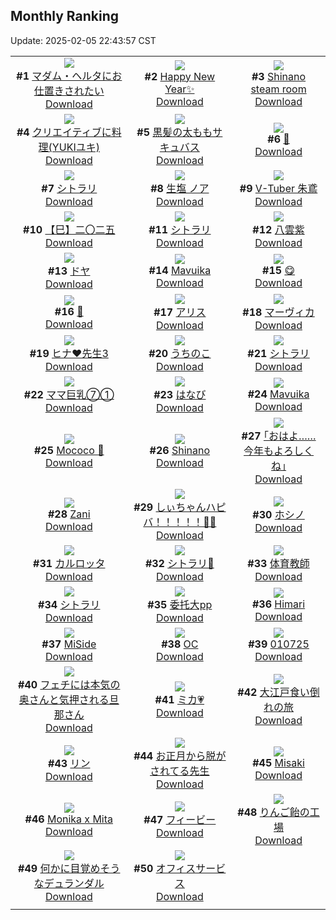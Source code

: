 ## Monthly Ranking
Update: 2025-02-05 22:43:57 CST

|      |      |      |
| :----: | :----: | :----: |
| ![](https://i.pixiv.re/c/240x480/img-master/img/2025/01/09/15/36/22/126006527_p0_master1200.jpg)<br>**#1** [マダム・ヘルタにお仕置きされたい](https://www.pixiv.net/artworks/126006527)<br>[Download](https://i.pixiv.re/img-original/img/2025/01/09/15/36/22/126006527_p0.jpg) | ![](https://i.pixiv.re/c/240x480/img-master/img/2025/01/08/12/53/16/126018776_p0_master1200.jpg)<br>**#2** [Happy New Year✨](https://www.pixiv.net/artworks/126018776)<br>[Download](https://i.pixiv.re/img-original/img/2025/01/08/12/53/16/126018776_p0.jpg) | ![](https://i.pixiv.re/c/240x480/img-master/img/2025/01/06/15/05/15/125959611_p0_master1200.jpg)<br>**#3** [Shinano steam room](https://www.pixiv.net/artworks/125959611)<br>[Download](https://i.pixiv.re/img-original/img/2025/01/06/15/05/15/125959611_p0.jpg) |
| ![](https://i.pixiv.re/c/240x480/img-master/img/2025/01/08/20/23/49/126028424_p0_master1200.jpg)<br>**#4** [クリエイティブに料理(YUKIユキ)](https://www.pixiv.net/artworks/126028424)<br>[Download](https://i.pixiv.re/img-original/img/2025/01/08/20/23/49/126028424_p0.jpg) | ![](https://i.pixiv.re/c/240x480/img-master/img/2025/01/08/00/01/12/126006586_p0_master1200.jpg)<br>**#5** [黒髪の太ももサキュバス](https://www.pixiv.net/artworks/126006586)<br>[Download](https://i.pixiv.re/img-original/img/2025/01/08/00/01/12/126006586_p0.png) | ![](https://i.pixiv.re/c/240x480/img-master/img/2025/01/07/04/10/24/125981673_p0_master1200.jpg)<br>**#6** [🐍](https://www.pixiv.net/artworks/125981673)<br>[Download](https://i.pixiv.re/img-original/img/2025/01/07/04/10/24/125981673_p0.png) |
| ![](https://i.pixiv.re/c/240x480/img-master/img/2025/01/08/01/19/07/126009109_p0_master1200.jpg)<br>**#7** [シトラリ](https://www.pixiv.net/artworks/126009109)<br>[Download](https://i.pixiv.re/img-original/img/2025/01/08/01/19/07/126009109_p0.png) | ![](https://i.pixiv.re/c/240x480/img-master/img/2025/01/08/12/55/57/126018823_p0_master1200.jpg)<br>**#8** [生塩 ノア](https://www.pixiv.net/artworks/126018823)<br>[Download](https://i.pixiv.re/img-original/img/2025/01/08/12/55/57/126018823_p0.png) | ![](https://i.pixiv.re/c/240x480/img-master/img/2025/01/08/16/45/11/126022616_p0_master1200.jpg)<br>**#9** [V-Tuber 朱鳶](https://www.pixiv.net/artworks/126022616)<br>[Download](https://i.pixiv.re/img-original/img/2025/01/08/16/45/11/126022616_p0.png) |
| ![](https://i.pixiv.re/c/240x480/img-master/img/2025/01/07/00/00/11/125975774_p0_master1200.jpg)<br>**#10** [【巳】二〇二五](https://www.pixiv.net/artworks/125975774)<br>[Download](https://i.pixiv.re/img-original/img/2025/01/07/00/00/11/125975774_p0.jpg) | ![](https://i.pixiv.re/c/240x480/img-master/img/2025/01/07/00/00/22/125975832_p0_master1200.jpg)<br>**#11** [シトラリ](https://www.pixiv.net/artworks/125975832)<br>[Download](https://i.pixiv.re/img-original/img/2025/01/07/00/00/22/125975832_p0.png) | ![](https://i.pixiv.re/c/240x480/img-master/img/2025/01/08/15/21/02/126021108_p0_master1200.jpg)<br>**#12** [八雲紫](https://www.pixiv.net/artworks/126021108)<br>[Download](https://i.pixiv.re/img-original/img/2025/01/08/15/21/02/126021108_p0.png) |
| ![](https://i.pixiv.re/c/240x480/img-master/img/2025/01/08/00/00/27/126006463_p0_master1200.jpg)<br>**#13** [ドヤ](https://www.pixiv.net/artworks/126006463)<br>[Download](https://i.pixiv.re/img-original/img/2025/01/08/00/00/27/126006463_p0.jpg) | ![](https://i.pixiv.re/c/240x480/img-master/img/2025/01/28/20/58/33/126016524_p0_master1200.jpg)<br>**#14** [Mavuika](https://www.pixiv.net/artworks/126016524)<br>[Download](https://i.pixiv.re/img-original/img/2025/01/28/20/58/33/126016524_p0.jpg) | ![](https://i.pixiv.re/c/240x480/img-master/img/2025/01/08/19/37/29/126027057_p0_master1200.jpg)<br>**#15** [😋](https://www.pixiv.net/artworks/126027057)<br>[Download](https://i.pixiv.re/img-original/img/2025/01/08/19/37/29/126027057_p0.png) |
| ![](https://i.pixiv.re/c/240x480/img-master/img/2025/01/06/00/40/09/125946101_p0_master1200.jpg)<br>**#16** [🐍](https://www.pixiv.net/artworks/125946101)<br>[Download](https://i.pixiv.re/img-original/img/2025/01/06/00/40/09/125946101_p0.png) | ![](https://i.pixiv.re/c/240x480/img-master/img/2025/01/07/15/51/27/125991696_p0_master1200.jpg)<br>**#17** [アリス](https://www.pixiv.net/artworks/125991696)<br>[Download](https://i.pixiv.re/img-original/img/2025/01/07/15/51/27/125991696_p0.png) | ![](https://i.pixiv.re/c/240x480/img-master/img/2025/01/07/00/00/15/125975795_p0_master1200.jpg)<br>**#18** [マーヴィカ](https://www.pixiv.net/artworks/125975795)<br>[Download](https://i.pixiv.re/img-original/img/2025/01/07/00/00/15/125975795_p0.png) |
| ![](https://i.pixiv.re/c/240x480/img-master/img/2025/01/07/14/03/59/125990011_p0_master1200.jpg)<br>**#19** [ヒナ❤先生3](https://www.pixiv.net/artworks/125990011)<br>[Download](https://i.pixiv.re/img-original/img/2025/01/07/14/03/59/125990011_p0.png) | ![](https://i.pixiv.re/c/240x480/img-master/img/2025/01/07/08/37/28/125984868_p0_master1200.jpg)<br>**#20** [うちのこ](https://www.pixiv.net/artworks/125984868)<br>[Download](https://i.pixiv.re/img-original/img/2025/01/07/08/37/28/125984868_p0.png) | ![](https://i.pixiv.re/c/240x480/img-master/img/2025/01/07/01/03/34/125978287_p0_master1200.jpg)<br>**#21** [シトラリ](https://www.pixiv.net/artworks/125978287)<br>[Download](https://i.pixiv.re/img-original/img/2025/01/07/01/03/34/125978287_p0.jpg) |
| ![](https://i.pixiv.re/c/240x480/img-master/img/2025/01/06/08/00/03/125952871_p0_master1200.jpg)<br>**#22** [ママ巨乳⑦①](https://www.pixiv.net/artworks/125952871)<br>[Download](https://i.pixiv.re/img-original/img/2025/01/06/08/00/03/125952871_p0.jpg) | ![](https://i.pixiv.re/c/240x480/img-master/img/2025/01/08/00/01/22/126006607_p0_master1200.jpg)<br>**#23** [はなび](https://www.pixiv.net/artworks/126006607)<br>[Download](https://i.pixiv.re/img-original/img/2025/01/08/00/01/22/126006607_p0.jpg) | ![](https://i.pixiv.re/c/240x480/img-master/img/2025/01/08/23/14/37/126034523_p0_master1200.jpg)<br>**#24** [Mavuika](https://www.pixiv.net/artworks/126034523)<br>[Download](https://i.pixiv.re/img-original/img/2025/01/08/23/14/37/126034523_p0.jpg) |
| ![](https://i.pixiv.re/c/240x480/img-master/img/2025/01/08/07/07/46/126013820_p0_master1200.jpg)<br>**#25** [Mococo 🐾](https://www.pixiv.net/artworks/126013820)<br>[Download](https://i.pixiv.re/img-original/img/2025/01/08/07/07/46/126013820_p0.png) | ![](https://i.pixiv.re/c/240x480/img-master/img/2025/01/07/00/36/09/125977458_p0_master1200.jpg)<br>**#26** [Shinano](https://www.pixiv.net/artworks/125977458)<br>[Download](https://i.pixiv.re/img-original/img/2025/01/07/00/36/09/125977458_p0.jpg) | ![](https://i.pixiv.re/c/240x480/img-master/img/2025/01/06/17/08/53/125962046_p0_master1200.jpg)<br>**#27** [｢おはよ……今年もよろしくね｣](https://www.pixiv.net/artworks/125962046)<br>[Download](https://i.pixiv.re/img-original/img/2025/01/06/17/08/53/125962046_p0.jpg) |
| ![](https://i.pixiv.re/c/240x480/img-master/img/2025/01/08/13/06/38/126018991_p0_master1200.jpg)<br>**#28** [Zani](https://www.pixiv.net/artworks/126018991)<br>[Download](https://i.pixiv.re/img-original/img/2025/01/08/13/06/38/126018991_p0.jpg) | ![](https://i.pixiv.re/c/240x480/img-master/img/2025/01/08/00/00/03/126006338_p0_master1200.jpg)<br>**#29** [しぃちゃんハピバ！！！！！🎂🎉](https://www.pixiv.net/artworks/126006338)<br>[Download](https://i.pixiv.re/img-original/img/2025/01/08/00/00/03/126006338_p0.jpg) | ![](https://i.pixiv.re/c/240x480/img-master/img/2025/01/08/16/18/35/126022111_p0_master1200.jpg)<br>**#30** [ホシノ](https://www.pixiv.net/artworks/126022111)<br>[Download](https://i.pixiv.re/img-original/img/2025/01/08/16/18/35/126022111_p0.png) |
| ![](https://i.pixiv.re/c/240x480/img-master/img/2025/01/08/02/11/30/126010207_p0_master1200.jpg)<br>**#31** [カルロッタ](https://www.pixiv.net/artworks/126010207)<br>[Download](https://i.pixiv.re/img-original/img/2025/01/08/02/11/30/126010207_p0.jpg) | ![](https://i.pixiv.re/c/240x480/img-master/img/2025/01/09/01/02/59/126038439_p0_master1200.jpg)<br>**#32** [シトラリ🎨](https://www.pixiv.net/artworks/126038439)<br>[Download](https://i.pixiv.re/img-original/img/2025/01/09/01/02/59/126038439_p0.jpg) | ![](https://i.pixiv.re/c/240x480/img-master/img/2025/01/09/22/30/02/126061865_p0_master1200.jpg)<br>**#33** [体育教師](https://www.pixiv.net/artworks/126061865)<br>[Download](https://i.pixiv.re/img-original/img/2025/01/09/22/30/02/126061865_p0.jpg) |
| ![](https://i.pixiv.re/c/240x480/img-master/img/2025/01/07/17/28/05/125993561_p0_master1200.jpg)<br>**#34** [シトラリ](https://www.pixiv.net/artworks/125993561)<br>[Download](https://i.pixiv.re/img-original/img/2025/01/07/17/28/05/125993561_p0.png) | ![](https://i.pixiv.re/c/240x480/img-master/img/2025/01/06/16/10/26/125960795_p0_master1200.jpg)<br>**#35** [委托大pp](https://www.pixiv.net/artworks/125960795)<br>[Download](https://i.pixiv.re/img-original/img/2025/01/06/16/10/26/125960795_p0.jpg) | ![](https://i.pixiv.re/c/240x480/img-master/img/2025/01/06/19/41/29/125966449_p0_master1200.jpg)<br>**#36** [Himari](https://www.pixiv.net/artworks/125966449)<br>[Download](https://i.pixiv.re/img-original/img/2025/01/06/19/41/29/125966449_p0.jpg) |
| ![](https://i.pixiv.re/c/240x480/img-master/img/2025/01/07/23/10/19/126004680_p0_master1200.jpg)<br>**#37** [MiSide](https://www.pixiv.net/artworks/126004680)<br>[Download](https://i.pixiv.re/img-original/img/2025/01/07/23/10/19/126004680_p0.jpg) | ![](https://i.pixiv.re/c/240x480/img-master/img/2025/01/07/17/13/55/125993253_p0_master1200.jpg)<br>**#38** [OC](https://www.pixiv.net/artworks/125993253)<br>[Download](https://i.pixiv.re/img-original/img/2025/01/07/17/13/55/125993253_p0.png) | ![](https://i.pixiv.re/c/240x480/img-master/img/2025/01/07/01/10/06/125978453_p0_master1200.jpg)<br>**#39** [010725](https://www.pixiv.net/artworks/125978453)<br>[Download](https://i.pixiv.re/img-original/img/2025/01/07/01/10/06/125978453_p0.jpg) |
| ![](https://i.pixiv.re/c/240x480/img-master/img/2025/01/08/00/06/12/126006936_p0_master1200.jpg)<br>**#40** [フェチには本気の奥さんと気押される旦那さん](https://www.pixiv.net/artworks/126006936)<br>[Download](https://i.pixiv.re/img-original/img/2025/01/08/00/06/12/126006936_p0.jpg) | ![](https://i.pixiv.re/c/240x480/img-master/img/2025/01/08/17/07/52/126023086_p0_master1200.jpg)<br>**#41** [ミカ💗](https://www.pixiv.net/artworks/126023086)<br>[Download](https://i.pixiv.re/img-original/img/2025/01/08/17/07/52/126023086_p0.png) | ![](https://i.pixiv.re/c/240x480/img-master/img/2025/01/08/00/00/21/126006436_p0_master1200.jpg)<br>**#42** [大江戸食い倒れの旅](https://www.pixiv.net/artworks/126006436)<br>[Download](https://i.pixiv.re/img-original/img/2025/01/08/00/00/21/126006436_p0.jpg) |
| ![](https://i.pixiv.re/c/240x480/img-master/img/2025/01/08/07/53/46/126014405_p0_master1200.jpg)<br>**#43** [リン](https://www.pixiv.net/artworks/126014405)<br>[Download](https://i.pixiv.re/img-original/img/2025/01/08/07/53/46/126014405_p0.jpg) | ![](https://i.pixiv.re/c/240x480/img-master/img/2025/01/06/15/00/32/125959532_p0_master1200.jpg)<br>**#44** [お正月から脱がされてる先生](https://www.pixiv.net/artworks/125959532)<br>[Download](https://i.pixiv.re/img-original/img/2025/01/06/15/00/32/125959532_p0.jpg) | ![](https://i.pixiv.re/c/240x480/img-master/img/2025/01/09/19/59/32/126056612_p0_master1200.jpg)<br>**#45** [Misaki](https://www.pixiv.net/artworks/126056612)<br>[Download](https://i.pixiv.re/img-original/img/2025/01/09/19/59/32/126056612_p0.jpg) |
| ![](https://i.pixiv.re/c/240x480/img-master/img/2025/01/08/05/45/24/126012818_p0_master1200.jpg)<br>**#46** [Monika x Mita](https://www.pixiv.net/artworks/126012818)<br>[Download](https://i.pixiv.re/img-original/img/2025/01/08/05/45/24/126012818_p0.png) | ![](https://i.pixiv.re/c/240x480/img-master/img/2025/01/06/15/46/22/125960326_p0_master1200.jpg)<br>**#47** [フィービー](https://www.pixiv.net/artworks/125960326)<br>[Download](https://i.pixiv.re/img-original/img/2025/01/06/15/46/22/125960326_p0.jpg) | ![](https://i.pixiv.re/c/240x480/img-master/img/2025/01/10/07/30/03/126073046_p0_master1200.jpg)<br>**#48** [りんご飴の工場](https://www.pixiv.net/artworks/126073046)<br>[Download](https://i.pixiv.re/img-original/img/2025/01/10/07/30/03/126073046_p0.jpg) |
| ![](https://i.pixiv.re/c/240x480/img-master/img/2025/01/08/19/11/07/126026167_p0_master1200.jpg)<br>**#49** [何かに目覚めそうなデュランダル](https://www.pixiv.net/artworks/126026167)<br>[Download](https://i.pixiv.re/img-original/img/2025/01/08/19/11/07/126026167_p0.png) | ![](https://i.pixiv.re/c/240x480/img-master/img/2025/01/08/03/51/44/126011647_p0_master1200.jpg)<br>**#50** [オフィスサービス](https://www.pixiv.net/artworks/126011647)<br>[Download](https://i.pixiv.re/img-original/img/2025/01/08/03/51/44/126011647_p0.jpg) |
|      |
